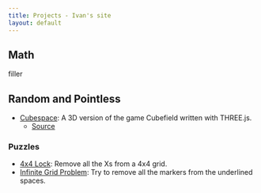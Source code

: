 ```yaml
---
title: Projects - Ivan's site
layout: default
---
```


<h2>Math</h2>

filler
    
<h2>Random and Pointless</h2>

* <a href="https://ilh37.github.io/cubespace/cubespace.html" target="_blank">Cubespace</a>: A 3D version of the game Cubefield written with THREE.js.
    * [Source](https://github.com/ilh37/cubespace/blob/master/cubespace.js)
    
<h3>Puzzles</h3>

* [4x4 Lock](random/4x4lock.html): Remove all the Xs from a 4x4 grid.
* [Infinite Grid Problem](random/gridproblem.html): Try to remove all the markers from the underlined spaces.
